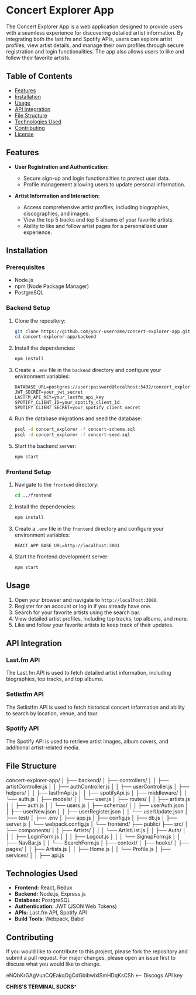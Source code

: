 # Concert Explorer App

The Concert Explorer App is a web application designed to provide users with a seamless experience for discovering detailed artist information. By integrating both the last.fm and Spotify APIs, users can explore artist profiles, view artist details, and manage their own profiles through secure registration and login functionalities. The app also allows users to like and follow their favorite artists.

## Table of Contents

- [Features](#features)
- [Installation](#installation)
- [Usage](#usage)
- [API Integration](#api-integration)
- [File Structure](#file-structure)
- [Technologies Used](#technologies-used)
- [Contributing](#contributing)
- [License](#license)

## Features

- **User Registration and Authentication:**
  - Secure sign-up and login functionalities to protect user data.
  - Profile management allowing users to update personal information.

- **Artist Information and Interaction:**
  - Access comprehensive artist profiles, including biographies, discographies, and images.
  - View the top 5 tracks and top 5 albums of your favorite artists.
  - Ability to like and follow artist pages for a personalized user experience.

## Installation

### Prerequisites

- Node.js
- npm (Node Package Manager)
- PostgreSQL

### Backend Setup

1. Clone the repository:
    ```bash
    git clone https://github.com/your-username/concert-explorer-app.git
    cd concert-explorer-app/backend
    ```

2. Install the dependencies:
    ```bash
    npm install
    ```

3. Create a `.env` file in the `backend` directory and configure your environment variables:
    ```plaintext
    DATABASE_URL=postgres://user:password@localhost:5432/concert_explorer
    JWT_SECRET=your_jwt_secret
    LASTFM_API_KEY=your_lastfm_api_key
    SPOTIFY_CLIENT_ID=your_spotify_client_id
    SPOTIFY_CLIENT_SECRET=your_spotify_client_secret
    ```

4. Run the database migrations and seed the database:
    ```bash
    psql -d concert_explorer -f concert-schema.sql
    psql -d concert_explorer -f concert-seed.sql
    ```

5. Start the backend server:
    ```bash
    npm start
    ```

### Frontend Setup

1. Navigate to the `frontend` directory:
    ```bash
    cd ../frontend
    ```

2. Install the dependencies:
    ```bash
    npm install
    ```

3. Create a `.env` file in the `frontend` directory and configure your environment variables:
    ```plaintext
    REACT_APP_BASE_URL=http://localhost:3001
    ```

4. Start the frontend development server:
    ```bash
    npm start
    ```

## Usage

1. Open your browser and navigate to `http://localhost:3000`.
2. Register for an account or log in if you already have one.
3. Search for your favorite artists using the search bar.
4. View detailed artist profiles, including top tracks, top albums, and more.
5. Like and follow your favorite artists to keep track of their updates.

## API Integration

### Last.fm API

The Last.fm API is used to fetch detailed artist information, including biographies, top tracks, and top albums.

### Setlistfm API

The Setlistfm API is used to fetch historical concert information and ability to search by location, venue, and tour.

### Spotify API

The Spotify API is used to retrieve artist images, album covers, and additional artist-related media.

## File Structure

concert-explorer-app/
│
├── backend/
│   ├── controllers/
│   │   ├── artistController.js
│   │   ├── authController.js
│   │   ├── userController.js
│   ├── helpers/
│   │   ├── lastfmApi.js
│   │   ├── spotifyApi.js
│   ├── middleware/
│   │   └── auth.js
│   ├── models/
│   │   └── user.js
│   ├── routes/
│   │   ├── artists.js
│   │   ├── auth.js
│   │   └── users.js
│   ├── schemas/
│   │   ├── userAuth.json
│   │   ├── userNew.json
│   │   ├── userRegister.json
│   │   └── userUpdate.json
│   ├── test/
│   ├── .env
│   ├── app.js
│   ├── config.js
│   ├── db.js
│   ├── server.js
│   └── webpack.config.js
│
└── frontend/
├── public/
├── src/
│   ├── components/
│   │   ├── Artists/
│   │   │   └── ArtistList.js
│   │   ├── Auth/
│   │   │   ├── LoginForm.js
│   │   │   ├── Logout.js
│   │   │   └── SignupForm.js
│   │   ├── NavBar.js
│   │   └── SearchForm.js
│   ├── context/
│   ├── hooks/
│   ├── pages/
│   │   ├── Artists.js
│   │   ├── Home.js
│   │   └── Profile.js
│   ├── services/
│   │   ├── api.js


## Technologies Used

- **Frontend:** React, Redux
- **Backend:** Node.js, Express.js
- **Database:** PostgreSQL
- **Authentication:** JWT (JSON Web Tokens)
- **APIs:** Last.fm API, Spotify API
- **Build Tools:** Webpack, Babel

## Contributing

If you would like to contribute to this project, please fork the repository and submit a pull request. For major changes, please open an issue first to discuss what you would like to change.

eNQbKrGAgVuaCQEakqOgCdGbibwixlSmHDqKsCSh <-- Discogs API key

**CHRIS'S TERMINAL SUCKS***